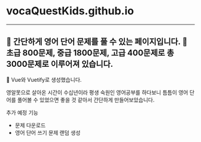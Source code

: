 # vocaQuestKids.github.io
---
📍 간단하게 영어 단어 문제를 풀 수 있는 페이지입니다.
📍 초급 800문제, 중급 1800문제, 고급 400문제로 총 3000문제로 이루어져 있습니다.
---
📍 Vue와 Vuetify로 생성했습니다.

영알못으로 살아온 시간이 수십년이라 평생 숙원인 영어공부를 하다보니 틈틈이 영어 단어를 풀어볼 수 있었으면 좋을 것 같아서 간단하게 만들어보았습니다.

추가 예정 기능
- 문제 다운로드
- 영어 단어 쓰기 문제 랜덤 생성




